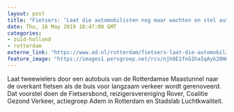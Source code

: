 ```yaml
---
layout: post
title: "Fietsers: ‘Laat die automobilisten nog maar wachten en stel autobuis Maastunnel open voor ons’"
date: Thu, 16 May 2019 18:47:00 GMT
categories: 
- zuid-holland 
- rotterdam 
externe_link: "https://www.ad.nl/rotterdam/fietsers-laat-die-automobilisten-nog-maar-wachten-en-stel-autobuis-maastunnel-open-voor-ons~a2dcff00/"
feature_image: "https://images1.persgroep.net/rcs/njh0E1fnG1haIqAyk20HmkrrbNw/diocontent/145760092/_fitwidth/400/?appId=21791a8992982cd8da851550a453bd7f&quality=0.7"
---
```


Laat tweewielers door een autobuis van de Rotterdamse Maastunnel naar de overkant fietsen als de buis voor langzaam verkeer wordt gerenoveerd. Dat voorstel doen de Fietsersbond, reizigersvereniging Rover, Coalitie Gezond Verkeer, actiegroep Adem in Rotterdam en Stadslab Luchtkwaliteit.
